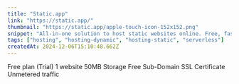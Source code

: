 ```yaml
---
title: "Static.app"
link: "https://static.app/"
thumbnail: "https://static.app/apple-touch-icon-152x152.png"
snippet: "All-in-one solution to host static websites online. Free, fast, and simple static website hosting. Publish your static webpage with just one click."
tags: ["hosting", "hosting-dynamic", "hosting-static", "serverless"]
createdAt: 2024-12-06T15:10:48.662Z
---
```

Free plan (Trial)
1 website
50MB Storage
Free Sub-Domain
SSL Certificate
Unmetered traffic
